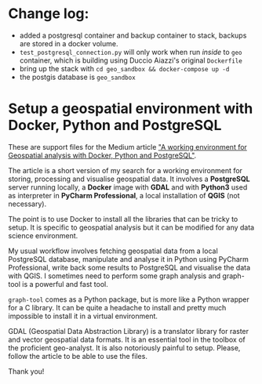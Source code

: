 # Change log:

- added a postgresql container and backup container to stack, backups are stored in a docker volume.
- `test_postgresql_connection.py` will only work when run *inside* to `geo` container, which is building using Duccio Aiazzi's original `Dockerfile`
- bring up the stack with `cd geo_sandbox && docker-compose up -d`
- the postgis database is `geo_sandbox`

# Setup a geospatial environment with Docker, Python and PostgreSQL
These are support files for the Medium article ["A working environment for Geospatial analysis with Docker, Python and PostgreSQL"](https://medium.com/@duccio.aiazzi/a-working-environment-for-geospatial-analysis-with-docker-python-and-postgresql-670c2be58e0a).   

The article is a short version of my search for a working environment for storing, processing and visualise geospatial data. It involves a **PostgreSQL** server running locally, a **Docker** image with **GDAL** and with **Python3** used as interpreter in **PyCharm Professional**, a local installation of **QGIS** (not necessary).   

The point is to use Docker to install all the libraries that can be tricky to setup. It is specific to geospatial analysis but it can be modified for any data science environment.    

My usual workflow involves fetching geospatial data from a local PostgreSQL database, manipulate and analyse it in Python using PyCharm Professional, write back some results to PostgreSQL and visualise the data with QGIS. I sometimes need to perform some graph analysis and graph-tool is a powerful and fast tool.    

`graph-tool` comes as a Python package, but is more like a Python wrapper for a C library. It can be quite a headache to install and pretty much impossible to install it in a virtual environment.    

GDAL (Geospatial Data Abstraction Library) is a translator library for raster and vector geospatial data formats. It is an essential tool in the toolbox of the proficient geo-analyst. It is also notoriously painful to setup.
Please, follow the article to be able to use the files.

Thank you!
